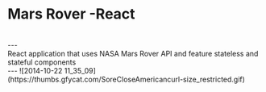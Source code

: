 # Mars Rover -React
<br/>
---
<br/>
React application that uses NASA Mars Rover API and feature stateless and stateful components
<br/>
---
![2014-10-22 11_35_09](https://thumbs.gfycat.com/SoreCloseAmericancurl-size_restricted.gif)
